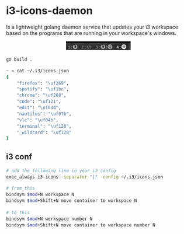# i3-icons-daemon

Is a lightweight golang daemon service that updates your i3 workspace based on the programs that are running in your workspace's windows.

<p align="center">
   <img src="assets/i3-icons.png" alt="i3"/>
</p>

```sh
go build .
```

```sh
~ » cat ~/.i3/icons.json
{
    "firefox": "\uf269",
    "spotify": "\uf1bc",
    "chrome": "\uf268",
    "code": "\uf121",
    "edit": "\uf044",
    "nautilus": "\uf07b",
    "vlc": "\uf04b",
    "terminal": "\uf120",
    "_wildcard": "\uf128"
}
```

## i3 conf

```sh
# add the following line in your i3 config
exec_always i3-icons -separator "|" -config ~/.i3/icons.json
```

```sh
# from this
bindsym $mod+N workspace N
bindsym $mod+Shift+N move container to workspace N

# to this
bindsym $mod+N workspace number N
bindsym $mod+Shift+N move container to workspace number N
```
